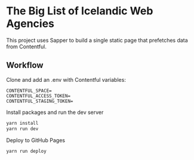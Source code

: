 # The Big List of Icelandic Web Agencies

This project uses Sapper to build a single static page that 
prefetches data from Contentful.

## Workflow

Clone and add an .env with Contentful variables:

```
CONTENTFUL_SPACE=
CONTENTFUL_ACCESS_TOKEN=
CONTENTFUL_STAGING_TOKEN=
```

Install packages and run the dev server 

```bash
yarn install
yarn run dev
```

Deploy to GitHub Pages

```bash
yarn run deploy
```
